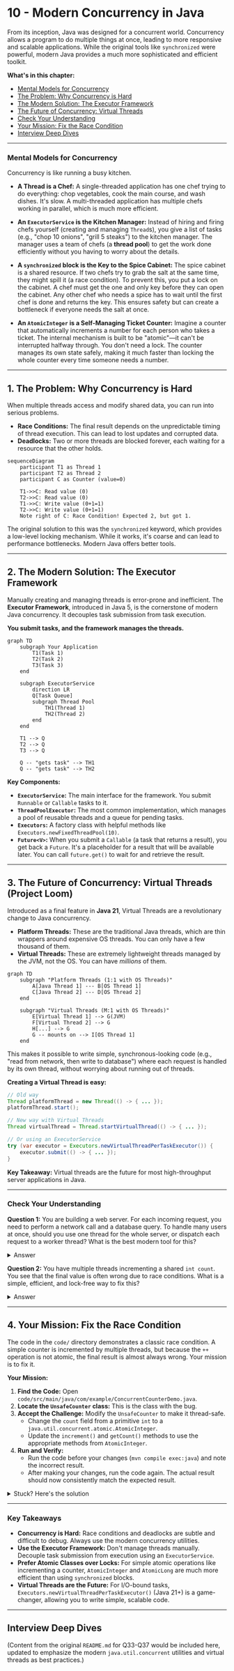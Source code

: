 # 10 - Modern Concurrency in Java

From its inception, Java was designed for a concurrent world. Concurrency allows a program to do multiple things at once, leading to more responsive and scalable applications. While the original tools like `synchronized` were powerful, modern Java provides a much more sophisticated and efficient toolkit.

**What's in this chapter:**
*   [Mental Models for Concurrency](#mental-models-for-concurrency)
*   [The Problem: Why Concurrency is Hard](#1-the-problem-why-concurrency-is-hard)
*   [The Modern Solution: The Executor Framework](#2-the-modern-solution-the-executor-framework)
*   [The Future of Concurrency: Virtual Threads](#3-the-future-of-concurrency-virtual-threads-project-loom)
*   [Check Your Understanding](#check-your-understanding)
*   [Your Mission: Fix the Race Condition](#4-your-mission-fix-the-race-condition)
*   [Interview Deep Dives](#interview-deep-dives)

---

### Mental Models for Concurrency

Concurrency is like running a busy kitchen.

*   **A Thread is a Chef:** A single-threaded application has one chef trying to do everything: chop vegetables, cook the main course, and wash dishes. It's slow. A multi-threaded application has multiple chefs working in parallel, which is much more efficient.

*   **An `ExecutorService` is the Kitchen Manager:** Instead of hiring and firing chefs yourself (creating and managing `Thread`s), you give a list of tasks (e.g., "chop 10 onions", "grill 5 steaks") to the kitchen manager. The manager uses a team of chefs (a **thread pool**) to get the work done efficiently without you having to worry about the details.

*   **A `synchronized` block is the Key to the Spice Cabinet:** The spice cabinet is a shared resource. If two chefs try to grab the salt at the same time, they might spill it (a race condition). To prevent this, you put a lock on the cabinet. A chef must get the one and only key before they can open the cabinet. Any other chef who needs a spice has to wait until the first chef is done and returns the key. This ensures safety but can create a bottleneck if everyone needs the salt at once.

*   **An `AtomicInteger` is a Self-Managing Ticket Counter:** Imagine a counter that automatically increments a number for each person who takes a ticket. The internal mechanism is built to be "atomic"—it can't be interrupted halfway through. You don't need a lock. The counter manages its own state safely, making it much faster than locking the whole counter every time someone needs a number.

---

## 1. The Problem: Why Concurrency is Hard

When multiple threads access and modify shared data, you can run into serious problems.

*   **Race Conditions:** The final result depends on the unpredictable timing of thread execution. This can lead to lost updates and corrupted data.
*   **Deadlocks:** Two or more threads are blocked forever, each waiting for a resource that the other holds.

```mermaid
sequenceDiagram
    participant T1 as Thread 1
    participant T2 as Thread 2
    participant C as Counter (value=0)

    T1->>C: Read value (0)
    T2->>C: Read value (0)
    T1->>C: Write value (0+1=1)
    T2->>C: Write value (0+1=1)
    Note right of C: Race Condition! Expected 2, but got 1.
```
The original solution to this was the `synchronized` keyword, which provides a low-level locking mechanism. While it works, it's coarse and can lead to performance bottlenecks. Modern Java offers better tools.

---

## 2. The Modern Solution: The Executor Framework

Manually creating and managing threads is error-prone and inefficient. The **Executor Framework**, introduced in Java 5, is the cornerstone of modern Java concurrency. It decouples task submission from task execution.

**You submit tasks, and the framework manages the threads.**

```mermaid
graph TD
    subgraph Your Application
        T1(Task 1)
        T2(Task 2)
        T3(Task 3)
    end

    subgraph ExecutorService
        direction LR
        Q[Task Queue]
        subgraph Thread Pool
            TH1(Thread 1)
            TH2(Thread 2)
        end
    end

    T1 --> Q
    T2 --> Q
    T3 --> Q

    Q -- "gets task" --> TH1
    Q -- "gets task" --> TH2
```
**Key Components:**
*   **`ExecutorService`:** The main interface for the framework. You submit `Runnable` or `Callable` tasks to it.
*   **`ThreadPoolExecutor`:** The most common implementation, which manages a pool of reusable threads and a queue for pending tasks.
*   **`Executors`:** A factory class with helpful methods like `Executors.newFixedThreadPool(10)`.
*   **`Future<V>`:** When you submit a `Callable` (a task that returns a result), you get back a `Future`. It's a placeholder for a result that will be available later. You can call `future.get()` to wait for and retrieve the result.

---

## 3. The Future of Concurrency: Virtual Threads (Project Loom)

Introduced as a final feature in **Java 21**, Virtual Threads are a revolutionary change to Java concurrency.

*   **Platform Threads:** These are the traditional Java threads, which are thin wrappers around expensive OS threads. You can only have a few thousand of them.
*   **Virtual Threads:** These are extremely lightweight threads managed by the JVM, not the OS. You can have *millions* of them.

```mermaid
graph TD
    subgraph "Platform Threads (1:1 with OS Threads)"
        A[Java Thread 1] --- B[OS Thread 1]
        C[Java Thread 2] --- D[OS Thread 2]
    end

    subgraph "Virtual Threads (M:1 with OS Threads)"
        E[Virtual Thread 1] --> G(JVM)
        F[Virtual Thread 2] --> G
        H[...] --> G
        G -- mounts on --> I[OS Thread 1]
    end
```

This makes it possible to write simple, synchronous-looking code (e.g., "read from network, then write to database") where each request is handled by its own thread, without worrying about running out of threads.

**Creating a Virtual Thread is easy:**
```java
// Old way
Thread platformThread = new Thread(() -> { ... });
platformThread.start();

// New way with Virtual Threads
Thread virtualThread = Thread.startVirtualThread(() -> { ... });

// Or using an ExecutorService
try (var executor = Executors.newVirtualThreadPerTaskExecutor()) {
    executor.submit(() -> { ... });
}
```
**Key Takeaway:** Virtual threads are the future for most high-throughput server applications in Java.

---

### Check Your Understanding

**Question 1:** You are building a web server. For each incoming request, you need to perform a network call and a database query. To handle many users at once, should you use one thread for the whole server, or dispatch each request to a worker thread? What is the best modern tool for this?
<details>
  <summary>Answer</summary>
  You should dispatch each request to a worker thread. The best modern tool for this is an **`ExecutorService`**, which manages a pool of threads for you. With Java 21+, `Executors.newVirtualThreadPerTaskExecutor()` is an even better choice, as it creates extremely lightweight virtual threads for each task.
</details>

**Question 2:** You have multiple threads incrementing a shared `int count`. You see that the final value is often wrong due to race conditions. What is a simple, efficient, and lock-free way to fix this?
<details>
  <summary>Answer</summary>
  Use a `java.util.concurrent.atomic.AtomicInteger`. Its `incrementAndGet()` method is an atomic operation, guaranteeing that the read-increment-write sequence happens as a single, uninterruptible step, thus avoiding race conditions without the overhead of a `synchronized` block.
</details>

---

## 4. Your Mission: Fix the Race Condition

The code in the `code/` directory demonstrates a classic race condition. A simple counter is incremented by multiple threads, but because the `++` operation is not atomic, the final result is almost always wrong. Your mission is to fix it.

**Your Mission:**

1.  **Find the Code:** Open `code/src/main/java/com/example/ConcurrentCounterDemo.java`.
2.  **Locate the `UnsafeCounter` class:** This is the class with the bug.
3.  **Accept the Challenge:** Modify the `UnsafeCounter` to make it thread-safe.
    *   Change the `count` field from a primitive `int` to a `java.util.concurrent.atomic.AtomicInteger`.
    *   Update the `increment()` and `getCount()` methods to use the appropriate methods from `AtomicInteger`.
4.  **Run and Verify:**
    *   Run the code before your changes (`mvn compile exec:java`) and note the incorrect result.
    *   After making your changes, run the code again. The actual result should now consistently match the expected result.

<details>
<summary>Stuck? Here's the solution</summary>

```java
// The fixed counter class
static class SafeCounter {
    // 1. Use AtomicInteger
    private AtomicInteger count = new AtomicInteger(0);

    public void increment() {
        // 3. Use the atomic incrementAndGet() method
        count.incrementAndGet();
    }

    public int getCount() {
        // 4. Use the get() method
        return count.get();
    }
}
```
</details>

---

### Key Takeaways

*   **Concurrency is Hard:** Race conditions and deadlocks are subtle and difficult to debug. Always use the modern concurrency utilities.
*   **Use the Executor Framework:** Don't manage threads manually. Decouple task submission from execution using an `ExecutorService`.
*   **Prefer Atomic Classes over Locks:** For simple atomic operations like incrementing a counter, `AtomicInteger` and `AtomicLong` are much more efficient than using `synchronized` blocks.
*   **Virtual Threads are the Future:** For I/O-bound tasks, `Executors.newVirtualThreadPerTaskExecutor()` (Java 21+) is a game-changer, allowing you to write simple, scalable code.

---

## Interview Deep Dives

(Content from the original `README.md` for Q33-Q37 would be included here, updated to emphasize the modern `java.util.concurrent` utilities and virtual threads as best practices.)
